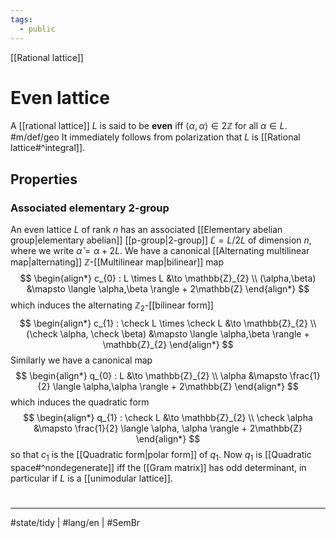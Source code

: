 ```yaml
---
tags:
  - public
---
```

[[Rational lattice]]
# Even lattice

A [[rational lattice]] $L$ is said to be **even** iff $\langle \alpha,\alpha \rangle \in 2\mathbb{Z}$ for all $\alpha \in L$. #m/def/geo
It immediately follows from polarization that $L$ is [[Rational lattice#^integral]].

## Properties

### Associated elementary 2-group

An even lattice $L$ of rank $n$ has an associated [[Elementary abelian group|elementary abelian]] [[p-group|2-group]] $\check L = L / 2L$ of dimension $n$,
where we write $\check \alpha = \alpha + 2L$.
We have a canonical [[Alternating multilinear map|alternating]] $\mathbb{Z}$-[[Multilinear map|bilinear]] map
$$
\begin{align*}
c_{0} : L \times L &\to \mathbb{Z}_{2} \\ 
(\alpha,\beta) &\mapsto \langle \alpha,\beta \rangle  + 2\mathbb{Z}
\end{align*}
$$
which induces the alternating $\mathbb{Z}_{2}$-[[bilinear form]]
$$
\begin{align*}
c_{1} : \check L \times \check L &\to \mathbb{Z}_{2} \\
(\check \alpha, \check \beta) &\mapsto \langle \alpha,\beta \rangle + \mathbb{Z}_{2}
\end{align*}
$$
Similarly we have a canonical map
$$
\begin{align*}
q_{0} : L &\to \mathbb{Z}_{2} \\
 \alpha &\mapsto \frac{1}{2} \langle \alpha,\alpha \rangle  + 2\mathbb{Z}
\end{align*}
$$
which induces the quadratic form
$$
\begin{align*}
q_{1} : \check L &\to \mathbb{Z}_{2} \\
\check \alpha &\mapsto \frac{1}{2} \langle \alpha, \alpha \rangle  + 2\mathbb{Z}
\end{align*}
$$
so that $c_{1}$ is the [[Quadratic form|polar form]] of $q_{1}$.
Now $q_{1}$ is [[Quadratic space#^nondegenerate]] iff the [[Gram matrix]] has odd determinant,
in particular if $L$ is a [[unimodular lattice]].

#
---
#state/tidy | #lang/en | #SemBr
